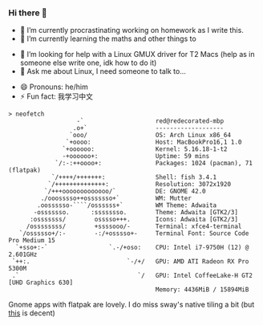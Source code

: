 ### Hi there 👋

- 🔭 I’m currently procrastinating working on homework as I write this.
- 🌱 I’m currently learning the maths and other things to
<!--- 👯 I’m looking to collaborate on -->
- 🤔 I’m looking for help with a Linux GMUX driver for T2 Macs (help as in someone else write one, idk how to do it)
- 💬 Ask me about Linux, I need someone to talk to...
<!--- 📫 How to reach me: nay-->
- 😄 Pronouns: he/him
- ⚡ Fun fact: 我学习中文

```
> neofetch
                   -`                    red@redecorated-mbp 
                  .o+`                   ------------------- 
                 `ooo/                   OS: Arch Linux x86_64 
                `+oooo:                  Host: MacBookPro16,1 1.0 
               `+oooooo:                 Kernel: 5.16.18-1-t2 
               -+oooooo+:                Uptime: 59 mins 
             `/:-:++oooo+:               Packages: 1024 (pacman), 71 (flatpak) 
            `/++++/+++++++:              Shell: fish 3.4.1 
           `/++++++++++++++:             Resolution: 3072x1920 
          `/+++ooooooooooooo/`           DE: GNOME 42.0 
         ./ooosssso++osssssso+`          WM: Mutter 
        .oossssso-````/ossssss+`         WM Theme: Adwaita 
       -osssssso.      :ssssssso.        Theme: Adwaita [GTK2/3] 
      :osssssss/        osssso+++.       Icons: Adwaita [GTK2/3] 
     /ossssssss/        +ssssooo/-       Terminal: xfce4-terminal 
   `/ossssso+/:-        -:/+osssso+-     Terminal Font: Source Code Pro Medium 15 
  `+sso+:-`                 `.-/+oso:    CPU: Intel i7-9750H (12) @ 2.601GHz 
 `++:.                           `-/+/   GPU: AMD ATI Radeon RX Pro 5300M
 .`                                 `/   GPU: Intel CoffeeLake-H GT2 [UHD Graphics 630] 
                                         Memory: 4436MiB / 15894MiB
```

Gnome apps with flatpak are lovely. I do miss sway's native tiling a bit (but [this](https://github.com/Leleat/Tiling-Assistant) is decent)
